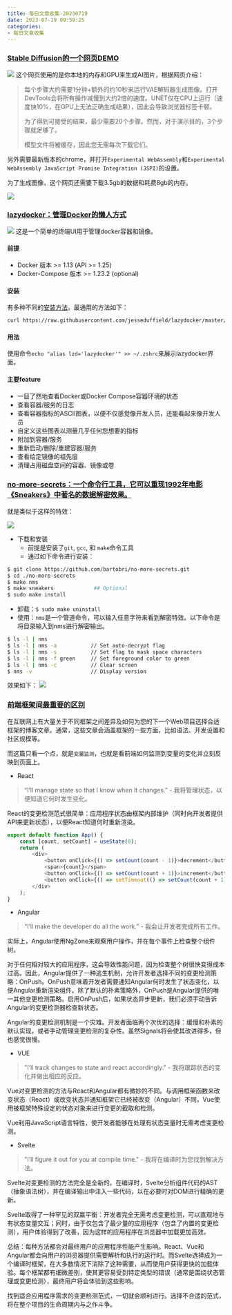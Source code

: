 ```yaml
---
title: 每日文章收集-20230719
date: 2023-07-19 09:59:25
categories: 
- 每日文章收集
---
```


### [Stable Diffusion的一个网页DEMO](https://islamov.ai/stable-diffusion-webgpu/)

![](sd1.png)
这个网页使用的是你本地的内存和GPU来生成AI图片，根据网页介绍：
> 每个步骤大约需要1分钟+额外的约10秒来运行VAE解码器生成图像。打开DevTools会将所有操作减慢到大约2倍的速度。UNET仅在CPU上运行（速度快10%，在GPU上无法正确生成结果），因此会导致浏览器标签卡顿。
> 
> 为了得到可接受的结果，最少需要20个步骤。然而，对于演示目的，3个步骤就足够了。
> 
> 模型文件将被缓存，因此您无需每次下载它们。

另外需要最新版本的chrome，并打开`Experimental WebAssembly`和`Experimental WebAssembly JavaScript Promise Integration (JSPI)`的设置。

<!-- more -->

为了生成图像，这个网页还需要下载3.5gb的数据和耗费8gb的内存。

![](sd2.png)

### [lazydocker：管理Docker的懒人方式](https://github.com/jesseduffield/lazydocker)

![](lazydocker1.png)
这是一个简单的终端UI用于管理docker容器和镜像。

#### 前提

- Docker 版本 >= 1.13 (API >= 1.25)
- Docker-Compose 版本 >= 1.23.2 (optional)

#### 安装

有多种不同的[安装方法](https://github.com/jesseduffield/lazydocker#installation)，最通用的方法如下：
```sh
curl https://raw.githubusercontent.com/jesseduffield/lazydocker/master/scripts/install_update_linux.sh | bash
```

#### 用法

使用命令`echo "alias lzd='lazydocker'" >> ~/.zshrc`来展示lazydocker界面。

#### 主要feature
- 一目了然地查看Docker或Docker Compose容器环境的状态
- 查看容器/服务的日志
- 查看容器指标的ASCII图表，以便不仅感觉像开发人员，还能看起来像开发人员
- 自定义这些图表以测量几乎任何您想要的指标
- 附加到容器/服务
- 重新启动/删除/重建容器/服务
- 查看给定镜像的祖先层
- 清理占用磁盘空间的容器、镜像或卷

### [no-more-secrets：一个命令行工具，它可以重现1992年电影《Sneakers》中著名的数据解密效果。](https://github.com/bartobri/no-more-secrets)

就是类似于这样的特效：

![](sneakers1.gif)

- 下载和安装
  - 前提是安装了`git`, `gcc`, 和 `make`命令工具
  - 通过如下命令进行安装：
```sh
$ git clone https://github.com/bartobri/no-more-secrets.git
$ cd ./no-more-secrets
$ make nms
$ make sneakers             ## Optional
$ sudo make install
```
  - 卸载：`$ sudo make uninstall`
- 使用：`nms`是一个管道命令，可以输入任意字符来看到解密特效。以下命令是将目录输入到nms进行解密输出。
```sh
$ ls -l | nms
$ ls -l | nms -a           // Set auto-decrypt flag
$ ls -l | nms -s           // Set flag to mask space characters
$ ls -l | nms -f green     // Set foreground color to green
$ ls -l | nms -c           // Clear screen
$ nms -v                   // Display version
```
效果如下：
![](sneakers2.gif)


### [前端框架间最重要的区别](https://themer.dev/blog/the-single-most-important-factor-that-differentiates-front-end-frameworks)

在互联网上有大量关于不同框架之间差异及如何为您的下一个Web项目选择合适框架的博客文章。通常，这些文章会涵盖框架的一些方面，比如语法、开发设置和社区规模等。

而这篇只看一个点，就是`变量监测`，也就是看前端如何监测到变量的变化并立刻反映到页面上。

- React
> “I’ll manage state so that I know when it changes.”  - 我将管理状态，以便知道它何时发生变化。

React的变更检测范式很简单：应用程序状态由框架内部维护（同时向开发者提供API来更新状态），以便React知道何时重新渲染。
```js
export default function App() {
	const [count, setCount] = useState(0);
	return (
		<div>
			<button onClick={() => setCount(count - 1)}>decrement</button>
			<span>{count}</span>
			<button onClick={() => setCount(count + 1)}>increment</button>
			<button onClick={() => setTimeout(() => setCount(count + 1), 1000)}>increment later</button>
		</div>
	);
}
```

- Angular
> “I’ll make the developer do all the work.”  - 我会让开发者完成所有工作。

实际上，Angular使用NgZone来观察用户操作，并在每个事件上检查整个组件树。

对于任何相对较大的应用程序，这会导致性能问题，因为检查整个树很快变得成本过高。因此，Angular提供了一种逃生机制，允许开发者选择不同的变更检测策略：OnPush。OnPush意味着开发者需要通知Angular何时发生了状态变化，以便Angular重新渲染组件。除了默认的朴素策略外，OnPush是Angular提供的唯一其他变更检测策略。启用OnPush后，如果状态异步更新，我们必须手动告诉Angular的变更检测器检查新状态。

Angular的变更检测机制是一个灾难。开发者面临两个次优的选择：缓慢和朴素的默认实现，或者手动管理变更检测的复杂性。虽然Signals将会使其改进得多，但也感觉很慢。

- VUE
> "I’ll track changes to state and react accordingly." - 我将跟踪状态的变化并做出相应的反应。

Vue对变更检测的方法与React和Angular都有微妙的不同。与调用框架函数来改变状态（React）或改变状态并通知框架它已经被改变（Angular）不同，Vue使用被框架特殊设定的状态对象来进行变更的截取和检测。

Vue利用JavaScript语言特性，使开发者能够在处理有状态变量时无需考虑变更检测。

- Svelte
> "I’ll figure it out for you at compile time." - 我将在编译时为您找到解决方法。

Svelte对变更检测的方法完全是全新的。在编译时，Svelte分析组件代码的AST（抽象语法树），并在编译输出中注入一些代码，以在必要时对DOM进行精确的更新。

Svelte取得了一种罕见的双赢平衡：开发者完全无需考虑变更检测，可以直观地与有状态变量交互；同时，由于仅包含了最少量的应用程序（包含了内置的变更检测），用户体验得到了改善，因为这样的应用程序在浏览器中加载更加高效。

总结：每种方法都会对最终用户的应用程序性能产生影响。React、Vue和Angular都会向用户的浏览器提供需要解析和执行的运行时。而Svelte选择成为一个编译时框架，在大多数情况下消除了这种需要，从而使用户获得更快的加载体验。每个框架都有细微差别，使其更容易受到特定类型的错误（通常是围绕状态管理或变更检测），最终用户将会体验到这些影响。

找到适合应用程序需求的变更检测范式，一切就会顺利进行。选择不合适的范式，将在整个项目的生命周期内与之作斗争。
